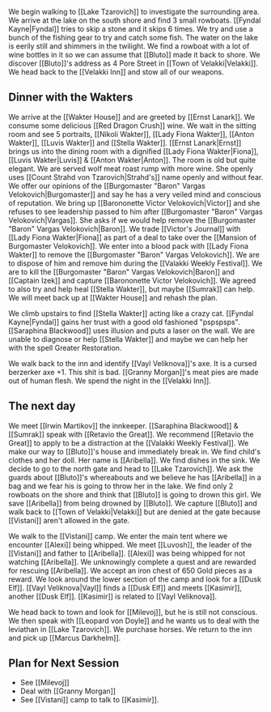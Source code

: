 We begin walking to [[Lake Tzarovich]] to investigate the surrounding area. We arrive at the lake on the south shore and find 3 small rowboats.  [[Fyndal Kayne|Fyndal]] tries to skip a stone and it skips 6 times. We try and use a bunch of the fishing gear to try and catch some fish. The water on the lake is eerily still and shimmers in the twilight. We find a rowboat with a lot of wine bottles in it so we can assume that [[Bluto]] made it back to shore. We discover [[Bluto]]'s address as 4 Pore Street in [[Town of Velakki|Velakki]]. We head back to the [[Velakki Inn]] and stow all of our weapons. 

## Dinner with the Wakters

We arrive at the [[Wakter House]] and are greeted by [[Ernst Lanark]]. We consume some delicious [[Red Dragon Crush]] wine.  We wait in the sitting room and see 5 portraits, [[Nikoli Wakter]], [[Lady Fiona Wakter]], [[Anton Wakter]], [[Luvis Wakter]] and [[Stella Wakter]]. [[Ernst Lanark|Ernst]] brings us into the dining room with a dignified [[Lady Fiona Wakter|Fiona]], [[Luvis Wakter|Luvis]] & [[Anton Wakter|Anton]]. The room is old but quite elegant. We are served wolf meat roast rump with more wine. She openly uses [[Count Strahd von Tzarovich|Strahd's]] name openly and without fear. We offer our opinions of the [[Burgomaster "Baron" Vargas Velokovich|Burgomaster]] and say he has a very veiled mind and conscious of reputation. We bring up [[Barononette Victor Velokovich|Victor]] and she refuses to see leadership passed to him after [[Burgomaster "Baron" Vargas Velokovich|Vargas]]. She asks if we would help remove the [[Burgomaster "Baron" Vargas Velokovich|Baron]]. We trade [[Victor's Journal]] with [[Lady Fiona Wakter|Fiona]] as part of a deal to take over the [[Mansion of Burgomaster Velokovich]]. We enter into a blood pack with [[Lady Fiona Wakter]] to remove the [[Burgomaster "Baron" Vargas Velokovich]]. We are to dispose of him and remove him during the [[Valakki Weekly Festival]]. We are to kill the [[Burgomaster "Baron" Vargas Velokovich|Baron]] and [[Captain Izek]] and capture [[Barononette Victor Velokovich]]. We agreed to also try and help heal [[Stella Wakter]], but maybe [[Sumrak]] can help. We will meet back up at [[Wakter House]] and rehash the plan.

We climb upstairs to find [[Stella Wakter]] acting like a crazy cat. [[Fyndal Kayne|Fyndal]] gains her trust with a good old fashioned "pspspsps".  [[Saraphina Blackwood]] uses illusion and puts a laser on the wall. We are unable to diagnose or help [[Stella Wakter]] and maybe we can help her with the spell Greater Restoration. 

We walk back to the inn and identify [[Vayl Veliknova]]'s axe. It is a cursed berzerker axe +1. This shit is bad. [[Granny Morgan]]'s meat pies are made out of human flesh. We spend the night in the [[Velakki Inn]].

## The next day
We meet [[Irwin Martikov]] the innkeeper. [[Saraphina Blackwood]] & [[Sumrak]] speak with [[Retavio the Great]]. We recommend [[Retavio the Great]] to apply to be a distraction at the [[Valakki Weekly Festival]]. We make our way to [[Bluto]]'s house and immediately break in. We find child's clothes and her doll. Her name is [[Aribella]]. We find dishes in the sink. We decide to go to the north gate and head to [[Lake Tzarovich]]. We ask the guards about [[Bluto]]'s whereabouts and we believe he has [[Aribella]] in a bag and we fear his is going to throw her in the lake. We find only 2 rowboats on the shore and think that [[Bluto]] is going to drown this girl. We save [[Aribella]] from being drowned by [[Bluto]]. We capture [[Bluto]] and walk back to [[Town of Velakki|Velakki]] but are denied at the gate because [[Vistani]] aren't allowed in the gate.

We walk to the [[Vistani]] camp. We enter the main tent where we encounter [[Alexi]] being whipped. We meet [[Luvosh]], the leader of the [[Vistani]] and father to [[Aribella]]. [[Alexi]] was being whipped for not watching [[Aribella]]. We unknowingly complete a quest and are rewarded for rescuing [[Aribella]]. We accept an iron chest of 650 Gold pieces as a reward. We look around the lower section of the camp and look for a [[Dusk Elf]]. [[Vayl Veliknova|Vayl]] finds a [[Dusk Elf]] and meets [[Kasimir]], another [[Dusk Elf]]. [[Kasimir]] is related to [[Vayl Veliknova]].

We head back to town and look for [[Milevoj]], but he is still not conscious. We then speak with [[Leopard von Doyle]] and he wants us to deal with the leviathan in [[Lake Tzarovich]]. We purchase horses. We return to the inn and pick up [[Marcus Darkhelm]].

## Plan for Next Session
- See [[Milevoj]]
-  Deal with [[Granny Morgan]]
- See [[Vistani]] camp to talk to [[Kasimir]].